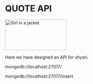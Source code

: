 # QUOTE API
<img src="https://encrypted-tbn0.gstatic.com/images?q=tbn:ANd9GcRqZcOs96d8qJXy82LXn4X6gKSCDcVBjqpoBQ&usqp=CAU" alt="Girl in a jacket" width="200" height="100">

 Here we have designed an API for shyari.
 
 mongodb://localhost:27017/
 
 mongodb://localhost:27017/insert
